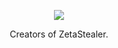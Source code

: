 <p align="center"><img src="https://i.ibb.co/cr3KYVw/ZetaLabs.png"></p>
<p align="center">Creators of ZetaStealer.</p>


<!-- <p>
  - Programming languages known:
  <br><br>
  <img src="https://img.shields.io/badge/C%23-239120?style=flat&logo=c-sharp&logoColor=white">&nbsp;
  <img src="https://img.shields.io/badge/Python-3776AB?style=flat&logo=python&logoColor=white">&nbsp;
  <img src="https://img.shields.io/badge/PHP-777BB4?style=flat&logo=php&logoColor=white">&nbsp;
  <img src="https://img.shields.io/badge/HTML-E34F26?style=flat&logo=html5&logoColor=white">&nbsp;
  <img src="https://img.shields.io/badge/JavaScript-323330?style=flat&logo=javascript&logoColor=F7DF1E">
  <img src="">&nbsp;
  <br><br>
  - Currently working on <a href="https://github.com/Theta69/ZetaStealer">ZetaStealer</a>.
  <br><br>
  - Workplace specs:
  <br><br>
  <img src="https://img.shields.io/badge/NVIDIA-RTX3080-76B900?style=flat&logo=nvidia&logoColor=white">&nbsp;
  <img src="https://img.shields.io/badge/Intel-Core_i9_11th-0071C5?style=flat&logo=intel&logoColor=white">&nbsp;
  <img src="https://img.shields.io/badge/Windows-11-0078D6?style=flat&logo=windows11&logoColor=white">&nbsp;
  <img src="">&nbsp;
</p> -->

<!--
**Theta69/Theta69** is a ✨ _special_ ✨ repository because its `README.md` (this file) appears on your GitHub profile.

Here are some ideas to get you started:

- 🔭 I’m currently working on ...
- 🌱 I’m currently learning ...
- 👯 I’m looking to collaborate on ...
- 🤔 I’m looking for help with ...
- 💬 Ask me about ...
- 📫 How to reach me: ...
- 😄 Pronouns: ...
- ⚡ Fun fact: ...
-->
